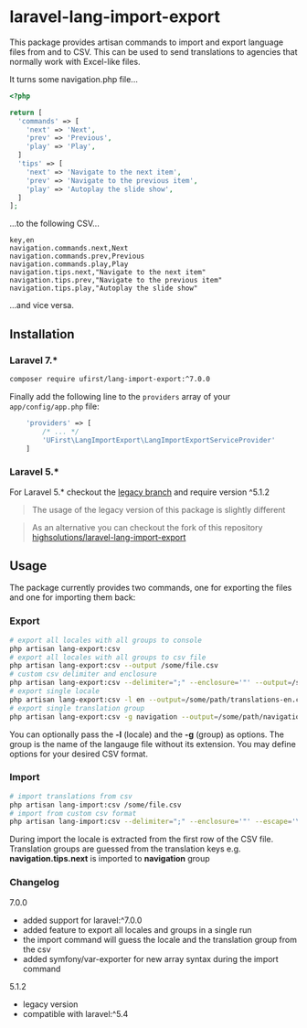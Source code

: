 laravel-lang-import-export
==========================

This package provides artisan commands to import and export language files from and to CSV. This can be used to send translations to agencies that normally work with Excel-like files.

It turns some navigation.php file...

```php
<?php

return [
  'commands' => [
    'next' => 'Next',
    'prev' => 'Previous',
    'play' => 'Play',
  ]
  'tips' => [
    'next' => 'Navigate to the next item',
    'prev' => 'Navigate to the previous item',
    'play' => 'Autoplay the slide show',
  ]
];
```
...to the following CSV...

```CSV
key,en
navigation.commands.next,Next
navigation.commands.prev,Previous
navigation.commands.play,Play
navigation.tips.next,"Navigate to the next item"
navigation.tips.prev,"Navigate to the previous item"
navigation.tips.play,"Autoplay the slide show"

```
...and vice versa.

Installation
------------

### Laravel 7.*

```bash
composer require ufirst/lang-import-export:^7.0.0
```

Finally add the following line to the `providers` array of your `app/config/app.php` file:

```php
    'providers' => [
        /* ... */
        'UFirst\LangImportExport\LangImportExportServiceProvider'
    ]
```

### Laravel 5.*

For Laravel 5.* checkout the [legacy branch](https://github.com/ufirstgroup/laravel-lang-import-export/tree/legacy) and require version ^5.1.2

> The usage of the legacy version of this package is slightly different


> As an alternative you can checkout the fork of this repository [highsolutions/laravel-lang-import-export](https://github.com/highsolutions/laravel-lang-import-export)


Usage
-----

The package currently provides two commands, one for exporting the files and one for importing them back:

### Export

```bash
# export all locales with all groups to console
php artisan lang-export:csv
# export all locales with all groups to csv file
php artisan lang-export:csv --output /some/file.csv
# custom csv delimiter and enclosure
php artisan lang-export:csv --delimiter=";" --enclosure='"' --output=/some/file.csv
# export single locale
php artisan lang-export:csv -l en --output=/some/path/translations-en.csv
# export single translation group
php artisan lang-export:csv -g navigation --output=/some/path/navigation-all-langs.csv
```

You can optionally pass the __-l__  (locale) and the __-g__  (group) as options. The group is the name of the langauge file without its extension. You may define options for your desired CSV format.

### Import


```bash
# import translations from csv
php artisan lang-import:csv /some/file.csv
# import from custom csv format
php artisan lang-import:csv --delimiter=";" --enclosure='"' --escape='\\' /some/file.csv
```

During import the locale is extracted from the first row of the CSV file. Translation groups are guessed from the translation keys e.g. __navigation.tips.next__ is imported to __navigation__ group


### Changelog

7.0.0
- added support for laravel:^7.0.0
- added feature to export all locales and groups in a single run
- the import command will guess the locale and the translation group from the csv
- added symfony/var-exporter for new array syntax during the import command

5.1.2
- legacy version
- compatible with laravel:^5.4
